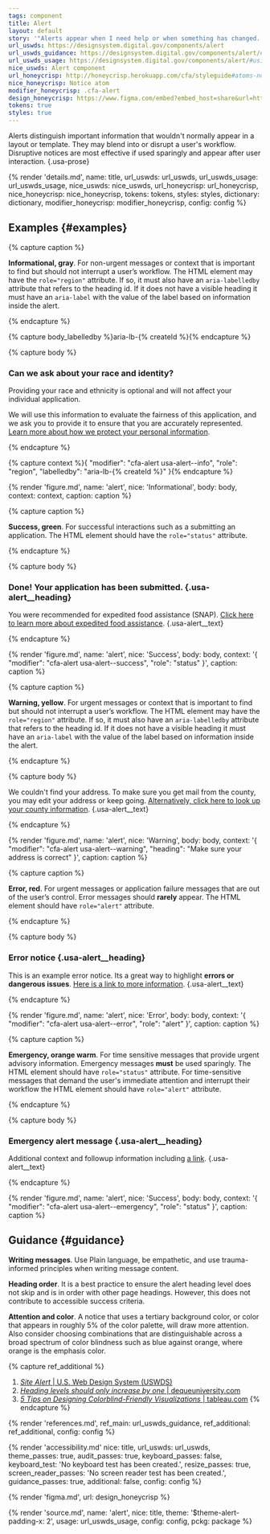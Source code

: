 ```yaml
---
tags: component
title: Alert
layout: default
story: '"Alerts appear when I need help or when something has changed. It may be time-sensitive."'
url_uswds: https://designsystem.digital.gov/components/alert
url_uswds_guidance: https://designsystem.digital.gov/components/alert/#guidance
url_uswds_usage: https://designsystem.digital.gov/components/alert/#using-the-alert-component-2
nice_uswds: Alert component
url_honeycrisp: http://honeycrisp.herokuapp.com/cfa/styleguide#atoms-notices
nice_honeycrisp: Notice atom
modifier_honeycrisp: .cfa-alert
design_honeycrisp: https://www.figma.com/embed?embed_host=share&url=https%3A%2F%2Fwww.figma.com%2Ffile%2FsQQqaoeuOPpm43wLlYfyEo%2FHoneycrisp-Design-System%3Ftype%3Ddesign%26node-id%3D5003%253A527%26mode%3Ddesign%26t%3DwZwR9bNLbdvqwaT5-1
tokens: true
styles: true
---
```


<!-- INTRO -->

Alerts distinguish important information that wouldn't normally appear in a layout or template. They may blend into or disrupt a user's workflow. Disruptive notices are most effective if used sparingly and appear after user interaction. {.usa-prose}

<!-- DETAILS -->

{% render 'details.md',
  name: title,
  url_uswds: url_uswds,
  url_uswds_usage: url_uswds_usage,
  nice_uswds: nice_uswds,
  url_honeycrisp: url_honeycrisp,
  nice_honeycrisp: nice_honeycrisp,
  tokens: tokens,
  styles: styles,
  dictionary: dictionary,
  modifier_honeycrisp: modifier_honeycrisp,
  config: config %}

## Examples {#examples}

{% capture caption %}

**Informational, gray**. For non-urgent messages or context that is important to find but should not interrupt a user’s workflow. The HTML element may have the `role="region"` attribute. If so, it must also have an `aria-labelledby` attribute that refers to the heading id. If it does not have a visible heading it must have an `aria-label` with the value of the label based on information inside the alert.

{% endcapture %}

{% capture body_labelledby %}aria-lb-{% createId %}{% endcapture %}

{% capture body %}

<h3 class="usa-alert__heading" id="{{ body_labelledby }}">Can we ask about your race and identity?</h3>

Providing your race and ethnicity is optional and will not affect your individual application.

We will use this information to evaluate the fairness of this application, and we ask you to provide it to ensure that you are accurately represented. [Learn more about how we protect your personal information](#).

{% endcapture %}

{% capture context %}{
  "modifier": "cfa-alert usa-alert--info",
  "role": "region",
  "labelledby": "aria-lb-{% createId %}"
}{% endcapture %}

{% render 'figure.md', name: 'alert', nice: 'Informational', body: body, context: context, caption: caption %}

{% capture caption %}

**Success, green**. For successful interactions such as a submitting an application. The HTML element should have the `role="status"` attribute.

{% endcapture %}

{% capture body %}

### Done! Your application has been submitted. {.usa-alert__heading}

You were recommended for expedited food assistance (SNAP). [Click here to learn more about expedited food assistance](#). {.usa-alert__text}

{% endcapture %}

{% render 'figure.md', name: 'alert', nice: 'Success', body: body, context: '{
  "modifier": "cfa-alert usa-alert--success",
  "role": "status"
}', caption: caption %}

{% capture caption %}

**Warning, yellow**. For urgent messages or context that is important to find but should not interrupt a user’s workflow. The HTML element may have the `role="region"` attribute. If so, it must also have an `aria-labelledby` attribute that refers to the heading id. If it does not have a visible heading it must have an `aria-label` with the value of the label based on information inside the alert.

{% endcapture %}

{% capture body %}

We couldn't find your address. To make sure you get mail from the county, you may edit your address or keep going. [Alternatively, click here to look up your county information](#). {.usa-alert__text}

{% endcapture %}

{% render 'figure.md', name: 'alert', nice: 'Warning', body: body, context: '{
  "modifier": "cfa-alert usa-alert--warning",
  "heading": "Make sure your address is correct"
}', caption: caption %}

{% capture caption %}

**Error, red**. For urgent messages or application failure messages that are out of the user’s control. Error messages should **rarely** appear. The HTML element should have `role="alert"` attribute.

{% endcapture %}

{% capture body %}

### Error notice {.usa-alert__heading}

This is an example error notice. Its a great way to highlight **errors or dangerous issues**. [Here is a link to more information](#). {.usa-alert__text}

{% endcapture %}

{% render 'figure.md', name: 'alert', nice: 'Error', body: body, context: '{
  "modifier": "cfa-alert usa-alert--error",
  "role": "alert"
}', caption: caption %}

{% capture caption %}

**Emergency, orange warm**. For time sensitive messages that provide urgent advisory information. Emergency messages **must** be used sparingly. The HTML element should have `role="status"` attribute. For time-sensitive messages that demand the user's immediate attention and interrupt their workflow the HTML element should have `role="alert"` attribute.

{% endcapture %}

{% capture body %}

### Emergency alert message {.usa-alert__heading}

Additional context and followup information including [a link](#). {.usa-alert__text}

{% endcapture %}

{% render 'figure.md', name: 'alert', nice: 'Success', body: body, context: '{
  "modifier": "cfa-alert usa-alert--emergency",
  "role": "status"
}', caption: caption %}

## Guidance {#guidance}

**Writing messages**. Use Plain language, be empathetic, and use trauma-informed principles when writing message content.

**Heading order**. It is a best practice to ensure the alert heading level does not skip and is in order with other page headings. However, this does not contribute to accessible success criteria.

**Attention and color**. A notice that uses a tertiary background color, or color that appears in roughly 5% of the color palette, will draw more attention. Also consider choosing combinations that are distinguishable across a broad spectrum of color blindness such as blue against orange, where orange is the emphasis color.

{% capture ref_additional %}
1. <a href="https://designsystem.digital.gov/components/site-alert/" target="_blank" rel="noopener nofollow" class="usa-link--external"><cite>Site Alert</cite> | U.S. Web Design System (USWDS)</a>
1. <a href="https://dequeuniversity.com/rules/axe/4.7/heading-order?application=AxeEdge" target="_blank" rel="noopener nofollow" class="usa-link--external"><cite>Heading levels should only increase by one</cite> | dequeuniversity.com</a>
1. <a href="https://www.tableau.com/blog/examining-data-viz-rules-dont-use-red-green-together" target="_blank" rel="noopener nofollow" class="usa-link--external"><cite>5 Tips on Designing Colorblind-Friendly Visualizations</cite> | tableau.com</a>
{% endcapture %}

{% render 'references.md', ref_main: url_uswds_guidance, ref_additional: ref_additional, config: config %}

<!-- ACCESSIBILITY -->

{% render 'accessibility.md'
  nice: title,
  url_uswds: url_uswds,
  theme_passes: true,
  audit_passes: true,
  keyboard_passes: false,
  keyboard_test: 'No keyboard test has been created.',
  resize_passes: true,
  screen_reader_passes: 'No screen reader test has been created.',
  guidance_passes: true,
  additional: false,
  config: config %}

<!-- DESIGN -->

{% render 'figma.md', url: design_honeycrisp %}

<!-- SOURCE -->

{% render 'source.md', name: 'alert', nice: title, theme: '$theme-alert-padding-x: 2', usage: url_uswds_usage, config: config, pckg: package %}
